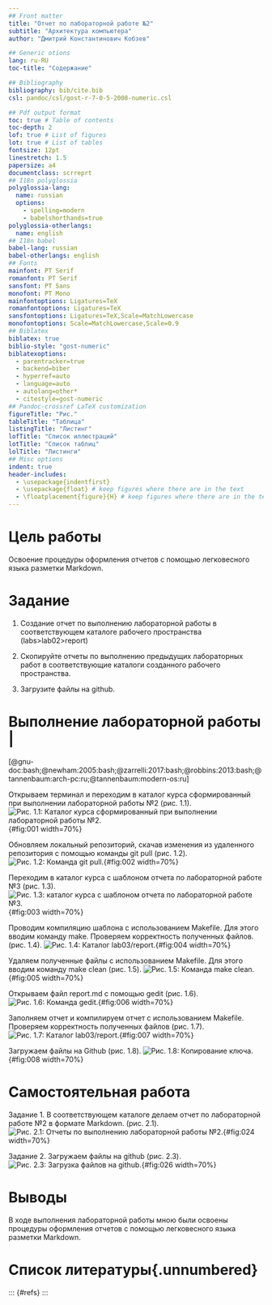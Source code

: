 ```yaml
---
## Front matter
title: "Отчет по лабораторной работе №2"
subtitle: "Архитектура компьютера"
author: "Дмитрий Константинович Кобзев"

## Generic otions
lang: ru-RU
toc-title: "Содержание"

## Bibliography
bibliography: bib/cite.bib
csl: pandoc/csl/gost-r-7-0-5-2008-numeric.csl

## Pdf output format
toc: true # Table of contents
toc-depth: 2
lof: true # List of figures
lot: true # List of tables
fontsize: 12pt
linestretch: 1.5
papersize: a4
documentclass: scrreprt
## I18n polyglossia
polyglossia-lang:
  name: russian
  options:
	- spelling=modern
	- babelshorthands=true
polyglossia-otherlangs:
  name: english
## I18n babel
babel-lang: russian
babel-otherlangs: english
## Fonts
mainfont: PT Serif
romanfont: PT Serif
sansfont: PT Sans
monofont: PT Mono
mainfontoptions: Ligatures=TeX
romanfontoptions: Ligatures=TeX
sansfontoptions: Ligatures=TeX,Scale=MatchLowercase
monofontoptions: Scale=MatchLowercase,Scale=0.9
## Biblatex
biblatex: true
biblio-style: "gost-numeric"
biblatexoptions:
  - parentracker=true
  - backend=biber
  - hyperref=auto
  - language=auto
  - autolang=other*
  - citestyle=gost-numeric
## Pandoc-crossref LaTeX customization
figureTitle: "Рис."
tableTitle: "Таблица"
listingTitle: "Листинг"
lofTitle: "Список иллюстраций"
lotTitle: "Список таблиц"
lolTitle: "Листинги"
## Misc options
indent: true
header-includes:
  - \usepackage{indentfirst}
  - \usepackage{float} # keep figures where there are in the text
  - \floatplacement{figure}{H} # keep figures where there are in the text
---
```


# Цель работы
Освоение процедуры оформления отчетов с помощью легковесного языка разметки Markdown.

# Задание
1. Создание отчет по выполнению лабораторной работы в соответствующем каталоге рабочего пространства (labs>lab02>report)

2. Скопируйте отчеты по выполнению предыдущих лабораторных работ в соответствующие каталоги созданного рабочего пространства.

3. Загрузите файлы на github.

# Выполнение лабораторной работы                                             |
[@gnu-doc:bash;@newham:2005:bash;@zarrelli:2017:bash;@robbins:2013:bash;@tannenbaum:arch-pc:ru;@tannenbaum:modern-os:ru]

Открываем терминал и переходим в каталог курса сформированный при выполнении лабораторной работы №2 (рис. 1.1).
![Рис. 1.1: Каталог курса сформированный при выполнении лабораторной работы №2.](image/1.1.png){#fig:001 width=70%}

Обновляем локальный репозиторий, скачав изменения из удаленного репозитория с помощью команды git pull (рис. 1.2).
![Рис. 1.2: Команда git pull.](image/1.2.png){#fig:002 width=70%}

Переходим в каталог курса с шаблоном отчета по лабораторной работе №3 (рис. 1.3).
![Рис. 1.3: каталог курса с шаблоном отчета по лабораторной работе №3.](image/1.3.png){#fig:003 width=70%}

Проводим компиляцию шаблона с использованием Makefile. Для этого вводим команду make. Проверяем корректность полученных файлов. (рис. 1.4).
![Рис. 1.4: Каталог lab03/report.](image/1.4.png){#fig:004 width=70%}

Удаляем полученные файлы с использованием Makefile. Для этого вводим команду make clean (рис. 1.5).
![Рис. 1.5: Команда make clean.](image/1.5.png){#fig:005 width=70%}

Открываем файл report.md с помощью gedit (рис. 1.6).
![Рис. 1.6: Команда gedit.](image/1.6.png){#fig:006 width=70%}

Заполняем отчет и компилируем отчет с использованием Makefile. Проверяем корректность полученных файлов (рис. 1.7).
![Рис. 1.7: Каталог lab03/report.](image/1.7.png){#fig:007 width=70%}

Загружаем файлы на Github (рис. 1.8).
![Рис. 1.8: Копирование ключа.](image/1.8.png){#fig:008 width=70%}

# Самостоятельная работа
Задание 1.
В соответствующем каталоге делаем отчет по лабораторной работе №2 в формате Markdown. (рис. 2.1).
![Рис. 2.1: Отчеты по выполнению лабораторной работы №2.](image/2.1.png){#fig:024 width=70%}

Задание 2.
Загружаем файлы на github (рис. 2.3).
![Рис. 2.3: Загрузка файлов на github.](image/2.3.png){#fig:026 width=70%}

# Выводы
В ходе выполнения лабораторной работы мною были освоены процедуры оформления отчетов с помощью легковесного языка разметки Markdown.

# Список литературы{.unnumbered}
::: {#refs}
:::
